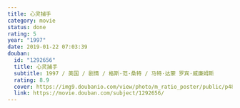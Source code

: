 ```yaml
---
title: 心灵捕手
category: movie
status: done
rating: 5
year: "1997"
date: 2019-01-22 07:03:39
douban:
  id: "1292656"
  title: 心灵捕手
  subtitle: 1997 / 美国 / 剧情 / 格斯·范·桑特 / 马特·达蒙 罗宾·威廉姆斯
  rating: 8.9
  cover: https://img9.doubanio.com/view/photo/m_ratio_poster/public/p480965695.jpg
  link: https://movie.douban.com/subject/1292656/
---
```



